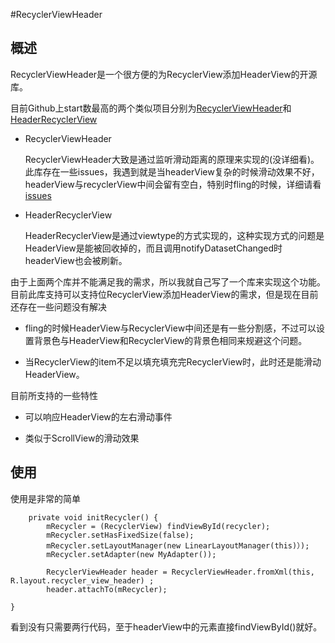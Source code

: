 #RecyclerViewHeader

## 概述
RecyclerViewHeader是一个很方便的为RecyclerView添加HeaderView的开源库。

目前Github上start数最高的两个类似项目分别为[RecyclerViewHeader](https://github.com/blipinsk/RecyclerViewHeader)和[HeaderRecyclerView](https://github.com/Karumi/HeaderRecyclerView)

* RecyclerViewHeader

	RecyclerViewHeader大致是通过监听滑动距离的原理来实现的(没详细看)。此库存在一些issues，我遇到就是当headerView复杂的时候滑动效果不好，headerView与recyclerView中间会留有空白，特别时fling的时候，详细请看[issues](https://github.com/blipinsk/RecyclerViewHeader/issues)
	
* HeaderRecyclerView

	HeaderRecyclerView是通过viewtype的方式实现的，这种实现方式的问题是HeaderView是能被回收掉的，而且调用notifyDatasetChanged时headerView也会被刷新。
	

由于上面两个库并不能满足我的需求，所以我就自己写了一个库来实现这个功能。目前此库支持可以支持位RecyclerView添加HeaderView的需求，但是现在目前还存在一些问题没有解决

* fling的时候HeaderView与RecyclerView中间还是有一些分割感，不过可以设置背景色与HeaderView和RecyclerView的背景色相同来规避这个问题。

* 当RecyclerView的item不足以填充填充完RecyclerView时，此时还是能滑动HeaderView。

目前所支持的一些特性

* 可以响应HeaderView的左右滑动事件

* 类似于ScrollView的滑动效果


## 使用

使用是非常的简单

		private void initRecycler() {
        	mRecycler = (RecyclerView) findViewById(recycler);
        	mRecycler.setHasFixedSize(false);
        	mRecycler.setLayoutManager(new LinearLayoutManager(this)）);
        	mRecycler.setAdapter(new MyAdapter());

        	RecyclerViewHeader header = RecyclerViewHeader.fromXml(this, 	R.layout.recycler_view_header) ;
        	header.attachTo(mRecycler);

    }
    
看到没有只需要两行代码，至于headerView中的元素直接findViewById()就好。